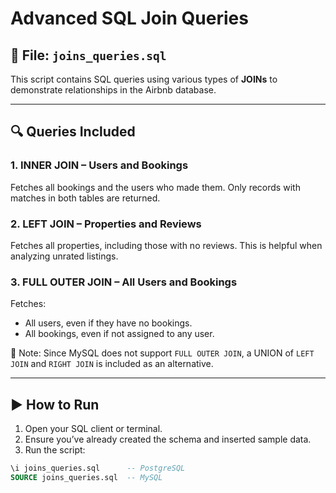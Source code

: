 # Advanced SQL Join Queries

## 📄 File: `joins_queries.sql`

This script contains SQL queries using various types of **JOINs** to demonstrate relationships in the Airbnb database.

---

## 🔍 Queries Included

### 1. INNER JOIN – Users and Bookings
Fetches all bookings and the users who made them. Only records with matches in both tables are returned.

### 2. LEFT JOIN – Properties and Reviews
Fetches all properties, including those with no reviews. This is helpful when analyzing unrated listings.

### 3. FULL OUTER JOIN – All Users and Bookings
Fetches:
- All users, even if they have no bookings.
- All bookings, even if not assigned to any user.

📌 Note: Since MySQL does not support `FULL OUTER JOIN`, a UNION of `LEFT JOIN` and `RIGHT JOIN` is included as an alternative.

---

## ▶️ How to Run

1. Open your SQL client or terminal.
2. Ensure you’ve already created the schema and inserted sample data.
3. Run the script:

```sql
\i joins_queries.sql      -- PostgreSQL
SOURCE joins_queries.sql  -- MySQL
